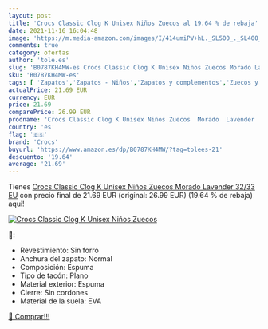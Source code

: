 ```yaml
---
layout: post
title: 'Crocs Classic Clog K Unisex Niños Zuecos al 19.64 % de rebaja'
date: 2021-11-16 16:04:48
image: 'https://m.media-amazon.com/images/I/414umiPV+hL._SL500_._SL400_.jpg'
comments: true
category: ofertas
author: 'tole.es'
slug: 'B0787KH4MW-es Crocs Classic Clog K Unisex Niños Zuecos Morado Lavender...'
sku: 'B0787KH4MW-es'
tags: [ 'Zapatos','Zapatos - Niños','Zapatos y complementos','Zuecos y mules para niño','crocs','zuecos', ]
actualPrice: 21.69 EUR
currency: EUR
price: 21.69
comparePrice: 26.99 EUR
prodname: 'Crocs Classic Clog K Unisex Niños Zuecos  Morado  Lavender   32/33 EU'
country: 'es'
flag: '🇪🇸'
brand: 'Crocs'
buyurl: 'https://www.amazon.es/dp/B0787KH4MW/?tag=tolees-21'
descuento: '19.64'
average: '21.69'
---
```


Tienes [Crocs Classic Clog K Unisex Niños Zuecos  Morado  Lavender   32/33 EU](https://www.amazon.es/dp/B0787KH4MW/?tag=tolees-21) con precio final de  21.69 EUR (original: 26.99 EUR) (19.64 %  de rebaja) aqui!

[![Crocs Classic Clog K Unisex Niños Zuecos](https://m.media-amazon.com/images/I/414umiPV+hL._SL500_._SL400_.jpg)](https://www.amazon.es/dp/B0787KH4MW/?tag=tolees-21)

🔎:

- Revestimiento: Sin forro
- Anchura del zapato: Normal
- Composición: Espuma
- Tipo de tacón: Plano
- Material exterior: Espuma
- Cierre: Sin cordones
- Material de la suela: EVA

[🛒 Comprar!!!](https://www.amazon.es/dp/B0787KH4MW/?tag=tolees-21)
